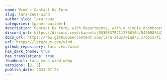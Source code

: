 ```yaml
---
name: Wind ⚡️ Contact Us Form
slug: lara-zeus-wind
author_slug: lara-zeus
categories: [panel-builder]
description: Contact Us form, with departments, with a simple dashboard and frontend page to get you up and running easily.
discord_url: https://discord.com/channels/883083792112300104/943098344174141460
docs_url: https://raw.githubusercontent.com/lara-zeus/wind/3.x/docs/filament.md
url: https://larazeus.com/wind
github_repository: lara-zeus/wind
has_dark_theme: true
has_translations: true
thumbnail: lara-zeus-wind.webp
versions: [2, 3]
publish_date: 2023-07-23
---
```

